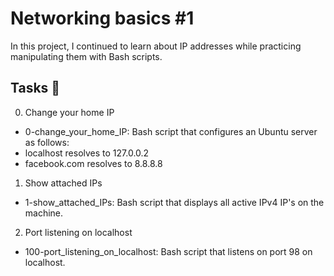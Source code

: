 # Networking basics #1

In this project, I continued to learn about IP addresses while practicing manipulating them with Bash scripts.


## Tasks 📃

0. Change your home IP

* 0-change_your_home_IP: Bash script that configures an Ubuntu server as follows:
* localhost resolves to 127.0.0.2
* facebook.com resolves to 8.8.8.8

1. Show attached IPs

* 1-show_attached_IPs: Bash script that displays all active IPv4 IP's on the machine.

2. Port listening on localhost

* 100-port_listening_on_localhost: Bash script that listens on port 98 on localhost.
